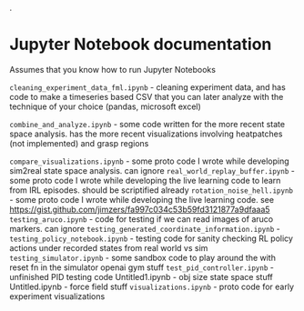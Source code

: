 .

# Jupyter Notebook documentation

Assumes that you know how to run Jupyter Notebooks



`cleaning_experiment_data_fml.ipynb` - cleaning experiment data, and has code to make a timeseries based CSV that you can later analyze with the technique of your choice (pandas, microsoft excel)

`combine_and_analyze.ipynb` - some code written for the more recent state space analysis. has the more recent visualizations involving heatpatches (not implemented) and grasp regions

`compare_visualizations.ipynb` - some proto code I wrote while developing sim2real state space analysis. can ignore
`real_world_replay_buffer.ipynb` - some proto code I wrote while developing the live learning code to learn from IRL episodes. should be scriptified already
`rotation_noise_hell.ipynb` - some proto code I wrote while developing the live learning code. see https://gist.github.com/jimzers/fa997c034c53b59fd3121877a9dfaaa5
`testing_aruco.ipynb` - code for testing if we can read images of aruco markers. can ignore
`testing_generated_coordinate_information.ipynb` - 
`testing_policy_notebook.ipynb` - testing code for sanity checking RL policy actions under recorded states from real world vs sim
`testing_simulator.ipynb` - some sandbox code to play around the with reset fn in the simulator openai gym stuff
`test_pid_controller.ipynb` - unfinished PID testing code
Untitled1.ipynb - obj size state space stuff
Untitled.ipynb - force field stuff
`visualizations.ipynb` - proto code for early experiment visualizations


